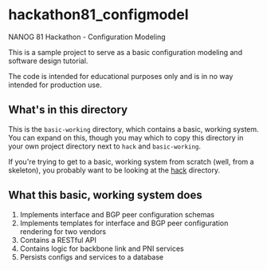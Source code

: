 # hackathon81_configmodel
NANOG 81 Hackathon - Configuration Modeling

This is a sample project to serve as a basic configuration modeling and software design tutorial.

The code is intended for educational purposes only and is in no way intended for production use.

## What's in this directory
This is the `basic-working` directory, which contains a basic, working system.  You can expand on this, though you may which to copy this directory in your own project directory next to `hack` and `basic-working`.

If you're trying to get to a basic, working system from scratch (well, from a skeleton), you probably want to be looking at the [hack](../hack) directory. 

## What this basic, working system does
1. Implements interface and BGP peer configuration schemas
2. Implements templates for interface and BGP peer configuration rendering for two vendors
3. Contains a RESTful API
4. Contains logic for backbone link and PNI services
5. Persists configs and services to a database
